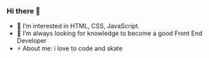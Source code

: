 ### Hi there 👋

- 🔭 I’m interested in HTML, CSS, JavaScript.
- 🌱 I’m always looking for knowledge to become a good Front End Developer
- ⚡ About me: i love to code and skate

